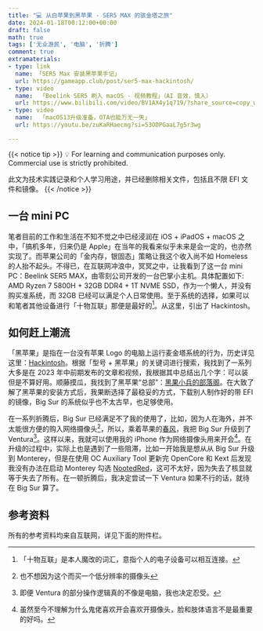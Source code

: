 ```yaml
---
title: "💻 从白苹果到黑苹果 - SER5 MAX 的骇金塔之旅"
date: 2024-01-18T00:12:00+00:00
draft: false
math: true
tags: ['无业游民', '电脑', '折腾']
comment: true
extramaterials:
- type: link
  name: 「SER5 Max 安装黑苹果手记」
  url: https://gameapp.club/post/ser5-max-hackintosh/
- type: video
  name:  「Beelink SER5 刷入 macOS - 视频教程」（AI 音效，慎入） 
  url: https://www.bilibili.com/video/BV1AX4y1q719/?share_source=copy_web&vd_source=4c9d32f99d4c2f6e4dd61d5025185e26
- type: video
  name:  「macOS13升级准备，OTA也能万无一失」
  url: https://youtu.be/zuKaRHaecmg?si=53ODPGaaL7g5r3wg

---
```


{{< notice tip >}} 💡 For learning and communication purposes only. Commercial use is strictly prohibited. 


此文为技术实践记录和个人学习用途，并已经删除相关文件，包括且不限 EFI 文件和镜像。 {{< /notice >}} 


## 一台 mini PC 

笔者目前的工作和生活在不知不觉之中已经浸润在 iOS + iPadOS + macOS 之中，「搞机多年，归来仍是 Apple」在当年的我看来似乎未来是会一定的，也亦然实现了。而苹果公司的「金内存，银固态」策略让我这个收入尚不如 Homeless 的人抬不起头。不得已，在互联网冲浪中，冥冥之中，让我看到了这一台 mini PC：Beelink SER5 MAX，由零刻公司开发的一台巴掌小主机。具体配置如下: AMD Ryzen 7 5800H + 32GB DDR4 + 1T NVME SSD，作为一个懒人，并没有购买准系统，而 32GB 已经可以满足个人日常使用。至于系统的选择，如果可以和笔者其他设备进行「十物互联」那便是最好的[^1]。从这里，引出了 Hackintosh。

## 如何赶上潮流

「黑苹果」是指在一台没有苹果 Logo 的电脑上运行麦金塔系统的行为，历史详见这里：[Hackintosh](https://zh.wikipedia.org/wiki/Hackintosh)。根据「型号 + 黑苹果」的关键词进行搜索，我找到了一系列大多是在 2023 年中前期发布的文章和视频，我根据其中总结出几个字：可以装但是不算好用。顺藤摸瓜，我找到了黑苹果“总部”：[黑果小兵的部落阁](https://blog.daliansky.net/)。在大致了解了黑苹果的安装方式后，我果断选择了最稳妥的方式，下载别人制作好的带 EFI 的镜像，Big Sur 的系统似乎也不太古早，也足够使用。

在一系列折腾后，Big Sur 已经满足不了我的使用了，比如，因为人在海外，并不太能很方便的购入网络摄像头[^2]，所以，乘着苹果的[春风](https://support.apple.com/en-gb/102546)，我把 Big Sur 升级到了 Ventura[^3]。这样以来，我就可以使用我的 iPhone 作为网络摄像头用来开会[^4]。在升级的过程中，实际上也是遇到了一些阻滞，比如一开始我是想从从 Big Sur 升级到 Monterey，但是在使用 OC Auxiliary Tool 更新完 OpenCore 和 Kext 后发现我没有办法在启动 Monterey 勾选 [NootedRed](https://chefkissinc.github.io/nred/)，这可不太好，因为失去了核显就等于失去了所有。在一顿折腾后，我决定尝试一下 Ventura 如果不行的话，就待在 Big Sur 算了。 

## 参考资料

所有的参考资料均来自互联网，详见下面的附件栏。

[^1]: 「十物互联」是本人魔改的词汇，意指个人的电子设备可以相互连接。
[^2]: 也不想因为这个而买一个低分辨率的摄像头
[^3]: 即便 Ventura 的部分操作逻辑真的不像是电脑，我也决定忍受。
[^4]: 虽然至今不理解为什么鬼佬喜欢开会喜欢开摄像头，脸和肢体语言不是最重要的好吗。